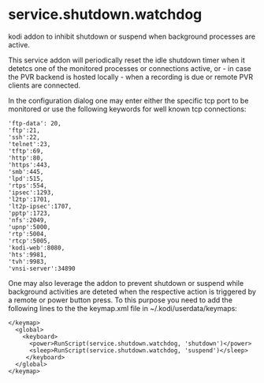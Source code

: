 # service.shutdown.watchdog

kodi addon to inhibit shutdown or suspend when background processes are active.

This service addon will periodically reset the idle shutdown timer when it detetcs 
one of the monitored processes or connections active, or - in case the PVR backend 
is hosted locally - when a recording is due or remote PVR clients are connected.

In the configuration dialog one may enter either the specific tcp port to be monitored or use 
the following keywords for well known tcp connections:
```
'ftp-data': 20, 
'ftp':21, 
'ssh':22, 
'telnet':23, 
'tftp':69, 
'http':80, 
'https':443, 
'smb':445, 
'lpd':515, 
'rtps':554, 
'ipsec':1293, 
'l2tp':1701, 
'lt2p-ipsec':1707, 
'pptp':1723, 
'nfs':2049, 
'upnp':5000, 
'rtp':5004, 
'rtcp':5005, 
'kodi-web':8080, 
'hts':9981, 
'tvh':9983, 
'vnsi-server':34890
```

One may also leverage the addon to prevent shutdown or suspend while background
activities are deteted when the respective action is triggered by a remote 
or power button press. To this purpose you need to add the following lines to
the the keymap.xml file in ~/.kodi/userdata/keymaps:
```
</keymap>
  <global>
    <keyboard>
      <power>RunScript(service.shutdown.watchdog, 'shutdown')</power>
      <sleep>RunScript(service.shutdown.watchdog, 'suspend')</sleep>
     </keyboard>
  </global>
</keymap>
```
